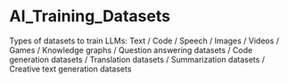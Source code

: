 # AI_Training_Datasets
Types of datasets to train LLMs: Text / Code / Speech / Images / Videos / Games / Knowledge graphs / Question answering datasets / Code generation datasets / Translation datasets / Summarization datasets / Creative text generation datasets
